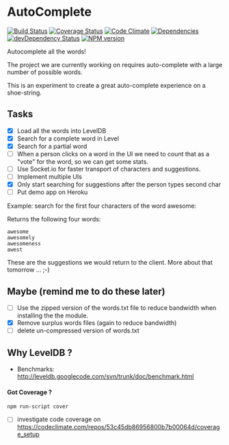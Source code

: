 AutoComplete
============
[![Build Status](https://travis-ci.org/nelsonic/ac.png?branch=master)](https://travis-ci.org/nelsonic/ac)
[![Coverage Status](https://coveralls.io/repos/nelsonic/ac/badge.png)](https://coveralls.io/r/nelsonic/ac)
[![Code Climate](https://codeclimate.com/github/nelsonic/ac.png)](https://codeclimate.com/github/nelsonic/ac)
[![Dependencies](https://david-dm.org/nelsonic/ac.png?theme=shields.io)](https://david-dm.org/nelsonic/ac)
[![devDependency Status](https://david-dm.org/nelsonic/ac/dev-status.svg)](https://david-dm.org/nelsonic/ac#info=devDependencies)
[![NPM version](https://badge.fury.io/js/ac.png)](https://npmjs.org/package/ac)

Autocomplete all the words!

The project we are currently working on requires auto-complete
with a large number of possible words.

This is an experiment to create a great auto-complete experience
on a shoe-string.

## Tasks

- [x] Load all the words into LevelDB
- [x] Search for a complete word in Level
- [x] Search for a partial word
- [ ] When a person clicks on a word in the UI we need to count
that as a "vote" for the word, so we can get some stats.
- [ ] Use Socket.io for faster transport of characters and suggestions.
- [ ] Implement multiple UIs
- [x] Only start searching for suggestions after the person types second char
- [ ] Put demo app on Heroku

Example: search for the first four characters of the word awesome:

Returns the following four words:
```
awesome
awesomely
awesomeness
awest
```
These are the suggestions we would return to the client.
More about that tomorrow ... ;-)

## Maybe (remind me to do these later)

- [ ] Use the zipped version of the words.txt file to reduce
bandwidth when installing the the module.
- [x] Remove surplus words files (again to reduce bandwidth)
- [ ] delete un-compressed version of words.txt

## Why LevelDB ?

- Benchmarks: http://leveldb.googlecode.com/svn/trunk/doc/benchmark.html


#### Got Coverage ?
```
npm run-script cover
```
- [ ] investigate code coverage on https://codeclimate.com/repos/53c45db86956800b7b00064d/coverage_setup
